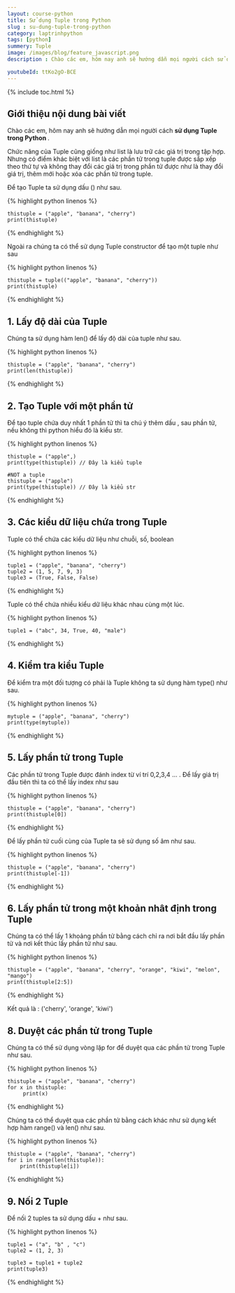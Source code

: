 ```yaml
---
layout: course-python
title: Sử dụng Tuple trong Python
slug : su-dung-tuple-trong-python
category: laptrinhpython
tags: [python]
summery: Tuple
image: /images/blog/feature_javascript.png
description : Chào các em, hôm nay anh sẽ hướng dẫn mọi người cách sử dụng Tuple trong python là gì

youtubeId: ttKo2gO-BCE
---
```


{% include toc.html %}

## **Giới thiệu nội dung bài viết**

Chào các em, hôm nay anh sẽ hướng dẫn mọi người cách <b> sử dụng Tuple trong Python </b>. 

Chức năng của Tuple cũng giống như list là lưu trữ các giá trị trong tập hợp. Nhưng có điểm khác biệt với list là các phần tử trong tuple được sắp xếp theo thứ tự và không thay đổi các giá trị trong phần tử được như là thay đổi giá trị, thêm mới hoặc xóa các phần tử trong tuple.


Để tạo Tuple ta sử dụng dấu () như sau.

{% highlight python  linenos %}

  	thistuple = ("apple", "banana", "cherry")
	print(thistuple)

{% endhighlight %}



Ngoài ra chúng ta có thể sử dụng Tuple constructor để tạo một tuple như sau

{% highlight python  linenos %}

  	thistuple = tuple(("apple", "banana", "cherry"))
	print(thistuple)

{% endhighlight %}




## **1. Lấy độ dài của Tuple**

Chúng ta sử dụng hàm len() để lấy độ dài của tuple như sau.

{% highlight python  linenos %}

  	thistuple = ("apple", "banana", "cherry")
	print(len(thistuple))

{% endhighlight %}

## **2. Tạo Tuple với một phần tử**

Để tạo tuple chứa duy nhất 1 phần tử thì ta chú ý thêm dấu , sau phần tử, nếu không thì python hiểu đó là kiểu str.

{% highlight python  linenos %}

  	thistuple = ("apple",)
	print(type(thistuple)) // Đây là kiểu tuple

	#NOT a tuple
	thistuple = ("apple") 
	print(type(thistuple)) // Đây là kiểu str

{% endhighlight %}

## **3. Các kiểu dữ liệu chứa trong Tuple**

Tuple có thể chứa các kiểu dữ liệu như chuỗi, số, boolean

{% highlight python  linenos %}

  	tuple1 = ("apple", "banana", "cherry")
	tuple2 = (1, 5, 7, 9, 3)
	tuple3 = (True, False, False)

{% endhighlight %}

Tuple có thể chứa nhiều kiểu dữ liệu khác nhau cùng một lúc.

{% highlight python  linenos %}

  	tuple1 = ("abc", 34, True, 40, "male")

{% endhighlight %}



## **4. Kiểm tra kiểu Tuple**

Để kiểm tra một đối tượng có phải là Tuple không ta sử dụng hàm type() như sau.

{% highlight python  linenos %}

  	mytuple = ("apple", "banana", "cherry")
	print(type(mytuple))


{% endhighlight %}

## **5. Lấy phần tử trong Tuple**

Các phần tử trong Tuple được đánh index từ ví trí 0,2,3,4 ... . Để lấy giá trị đầu tiên thì ta có thể lấy index như sau

{% highlight python  linenos %}

  	thistuple = ("apple", "banana", "cherry")
	print(thistuple[0])

{% endhighlight %}

Để lấy phần tử cuối cùng của Tuple ta sẽ sử dụng số âm như sau.

{% highlight python  linenos %}

  	thistuple = ("apple", "banana", "cherry")
	print(thistuple[-1])

{% endhighlight %}

## **6. Lấy phần tử trong một khoản nhât định trong Tuple**

Chúng ta có thể lấy 1 khoảng phần tử bằng cách chỉ ra nơi bắt đầu lấy phần tử và nơi kết thúc lấy phần tử như sau.

{% highlight python  linenos %}

  	thistuple = ("apple", "banana", "cherry", "orange", "kiwi", "melon", "mango")
	print(thistuple[2:5])

{% endhighlight %}

Kết quả là : ('cherry', 'orange', 'kiwi')

## **8. Duyệt các phần tử trong Tuple**

Chúng ta có thể sử dụng vòng lặp for để duyệt qua các phần tử trong Tuple như sau.

{% highlight python  linenos %}

  	thistuple = ("apple", "banana", "cherry")
	for x in thistuple:
 		 print(x)

{% endhighlight %}

Chúng ta có thể duyệt qua các phần tử bằng cách khác như sử dụng kết hợp hàm range() và len() như sau.

{% highlight python  linenos %}

  	thistuple = ("apple", "banana", "cherry")
	for i in range(len(thistuple)):
  		print(thistuple[i])

{% endhighlight %}

## **9. Nối 2 Tuple**

Để nối 2 tuples ta sử dụng dấu + như sau.

{% highlight python  linenos %}

  	tuple1 = ("a", "b" , "c")
	tuple2 = (1, 2, 3)

	tuple3 = tuple1 + tuple2
	print(tuple3)

{% endhighlight %}

















